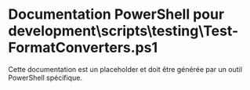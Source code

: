 # Documentation PowerShell pour development\scripts\testing\Test-FormatConverters.ps1

Cette documentation est un placeholder et doit être générée par un outil PowerShell spécifique.
